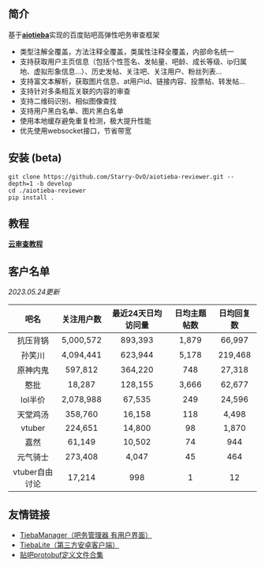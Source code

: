 ## 简介

基于[**aiotieba**](https://github.com/Starry-OvO/aiotieba)实现的百度贴吧高弹性吧务审查框架

+ 类型注解全覆盖，方法注释全覆盖，类属性注释全覆盖，内部命名统一
+ 支持获取用户主页信息（包括个性签名、发帖量、吧龄、成长等级、ip归属地、虚拟形象信息...）、历史发帖、关注吧、关注用户、粉丝列表...
+ 支持富文本解析，获取图片信息、at用户id、链接内容、投票帖、转发帖...
+ 支持针对多条相互关联的内容的审查
+ 支持二维码识别、相似图像查找
+ 支持用户黑白名单、图片黑白名单
+ 使用本地缓存避免重复检测，极大提升性能
+ 优先使用websocket接口，节省带宽

## 安装 (beta)

```shell
git clone https://github.com/Starry-OvO/aiotieba-reviewer.git --depth=1 -b develop
cd ./aiotieba-reviewer
pip install .
```

## 教程

[**云审查教程**](https://review.aiotieba.cc/tutorial/reviewer/)

## 客户名单

*2023.05.24更新*

|      吧名      | 关注用户数 | 最近24天日均访问量 | 日均主题帖数 | 日均回复数 |
| :------------: | :--------: | :----------------: | :----------: | :--------: |
|    抗压背锅    | 5,000,572  |      893,393       |    1,879     |   66,997   |
|     孙笑川     | 4,094,441  |      623,944       |    5,178     |  219,468   |
|    原神内鬼    |  597,812   |      364,220       |     748      |   27,318   |
|      憨批      |   18,287   |      128,155       |    3,666     |   62,677   |
|    lol半价     | 2,078,988  |       67,535       |     249      |   24,596   |
|    天堂鸡汤    |  358,760   |       16,158       |     118      |   4,498    |
|     vtuber     |  224,651   |       14,800       |      98      |   1,870    |
|      嘉然      |   61,149   |       10,502       |      74      |    944     |
|    元气骑士    |  273,408   |       4,047        |      45      |    464     |
| vtuber自由讨论 |   17,214   |        998         |      1       |     12     |

## 友情链接

+ [TiebaManager（吧务管理器 有用户界面）](https://github.com/dog194/TiebaManager)
+ [TiebaLite（第三方安卓客户端）](https://github.com/HuanCheng65/TiebaLite/tree/4.0-dev)
+ [贴吧protobuf定义文件合集](https://github.com/n0099/tbclient.protobuf)
